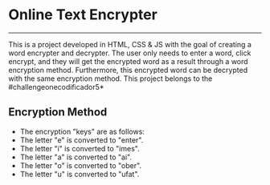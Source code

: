 # Online Text Encrypter
***
This is a project developed in HTML, CSS & JS with the goal of creating a word encrypter and decrypter. The user only needs to enter a word, click encrypt, and they will get the encrypted word as a result through a word encryption method. Furthermore, this encrypted word can be decrypted with the same encryption method.
This project belongs to the #challengeonecodificador5* 

## Encryption Method
- The encryption "keys" are as follows:
- The letter "e" is converted to "enter".
- The letter "i" is converted to "imes".
- The letter "a" is converted to "ai".
- The letter "o" is converted to "ober".
- The letter "u" is converted to "ufat".